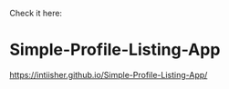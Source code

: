 Check it here:
# Simple-Profile-Listing-App
https://intiisher.github.io/Simple-Profile-Listing-App/
